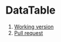 # DataTable

1. [Working version](https://samvimes01.github.io/DataTable/)
2. [Pull request](https://github.com/samvimes01/DataTable/pull/1/files)